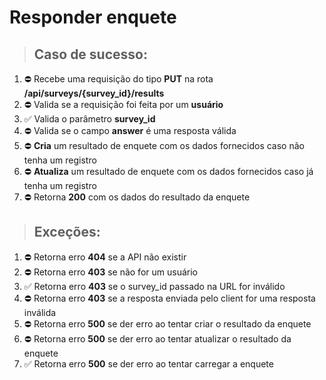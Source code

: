 # Responder enquete

> ## Caso de sucesso:

1. ⛔️ Recebe uma requisição do tipo **PUT** na rota **/api/surveys/{survey_id}/results**
2. ⛔️ Valida se a requisição foi feita por um **usuário**
3. ✅ Valida o parâmetro **survey_id**
4. ⛔️ Valida se o campo **answer** é uma resposta válida
5. ⛔️ **Cria** um resultado de enquete com os dados fornecidos caso não tenha um registro
6. ⛔️ **Atualiza** um resultado de enquete com os dados fornecidos caso já tenha um registro
7. ⛔️ Retorna **200** com os dados do resultado da enquete

> ## Exceções:

1. ⛔️ Retorna erro **404** se a API não existir
2. ⛔️ Retorna erro **403** se não for um usuário
3. ✅ Retorna erro **403** se o survey_id passado na URL for inválido
4. ⛔️ Retorna erro **403** se a resposta enviada pelo client for uma resposta inválida
5. ⛔️ Retorna erro **500** se der erro ao tentar criar o resultado da enquete
6. ⛔️ Retorna erro **500** se der erro ao tentar atualizar o resultado da enquete
7. ✅ Retorna erro **500** se der erro ao tentar carregar a enquete
